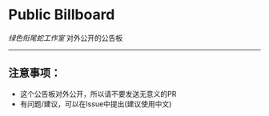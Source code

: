 # Public Billboard
*绿色衔尾蛇工作室* 对外公开的公告板

---

## 注意事项：

- 这个公告板对外公开，所以请不要发送无意义的PR
- 有问题/建议，可以在Issue中提出(建议使用中文)
